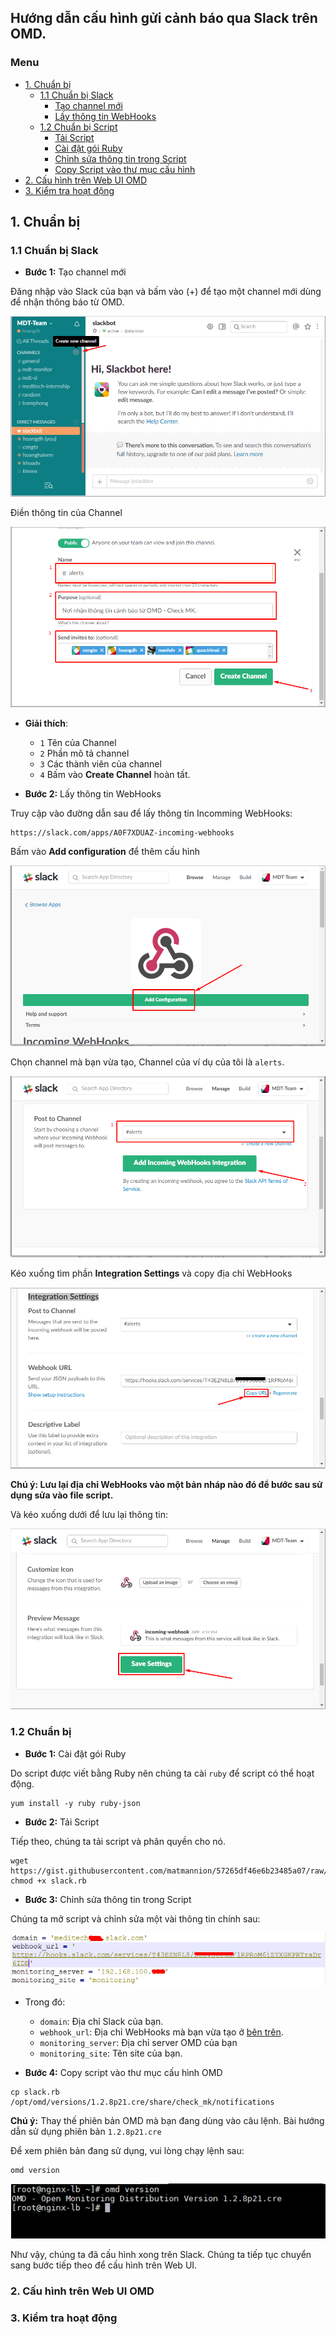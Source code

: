 ## Hướng dẫn cấu hình gửi cảnh báo qua Slack trên OMD.

### Menu
- [1. Chuẩn bị](#1)
	- [1.1 Chuẩn bị Slack](#11)
		- [Tạo channel mới](#111)
		- [Lấy thông tin WebHooks](#112)
	- [1.2 Chuẩn bị Script](#12)
		- [Tải Script](#121)
		- [Cài đặt gói Ruby](#122)
		- [Chỉnh sửa thông tin trong Script](#123)
		- [Copy Script vào thư mục cấu hình](#124)
- [2. Cấu hình trên Web UI OMD](#2)
- [3. Kiểm tra hoạt động](#3)

 <a name="1"></a>
## 1. Chuẩn bị

 <a name="11"></a>
### 1.1 Chuẩn bị Slack

- **Bước 1:** Tạo channel mới  <a name="111"></a>

Đăng nhập vào Slack của bạn và bấm vào (+) để tạo một channel mới dùng để nhận thông báo từ OMD.

<img src="../images/27-slack-3.png" />

Điền thông tin của Channel

<img src="../images/27-slack-4.png" />

- **Giải thích**:
	- `1` Tên của Channel
	- `2` Phần mô tả channel
	- `3` Các thành viên của channel
	- `4` Bấm vào **Create Channel** hoàn tất.
	
- **Bước 2:** Lấy thông tin WebHooks  <a name="112"></a>

Truy cập vào đường dẫn sau để lấy thông tin Incomming WebHooks:

```
https://slack.com/apps/A0F7XDUAZ-incoming-webhooks
```

Bấm vào **Add configuration** để thêm cấu hình

<img src="../images/27-slack-5.png" />

Chọn channel mà bạn vừa tạo, Channel của ví dụ của tôi là `alerts`.

<img src="../images/27-slack-6.png" />

Kéo xuống tìm phần **Integration Settings** và copy địa chỉ WebHooks <a name="token"></a>

<img src="../images/27-slack-7.png" />

**Chú ý: Lưu lại địa chỉ WebHooks vào một bản nháp nào đó để bước sau sử dụng sửa vào file script.**

Và kéo xuống dưới để lưu lại thông tin:

<img src="../images/27-slack-8.png" />

 <a name="12"></a>
### 1.2 Chuẩn bị 

- **Bước 1:** Cài đặt gói Ruby <a name="121"></a>

Do script được viết bằng Ruby nên chúng ta cài `ruby` để script có thể hoạt động.

```
yum install -y ruby ruby-json
```

- **Bước 2:** Tải Script <a name="122"></a>

Tiếp theo, chúng ta tải script và phân quyền cho nó.

```
wget https://gist.githubusercontent.com/matmannion/57265df46e6b23485a07/raw/ba983e8c9614af73907ab0e657fa93f9a8a9408d/slack.rb
chmod +x slack.rb
```

- **Bước 3:** Chỉnh sửa thông tin trong Script  <a name="123"></a>

Chúng ta mở script và chỉnh sửa một vài thông tin chính sau:

<img src="../images/27-slack-1.png" />

- Trong đó:
	- `domain`: Địa chỉ Slack của bạn.
	- `webhook_url`: Địa chỉ WebHooks mà bạn vừa tạo ở [bên trên](#token).
	- `monitoring_server`: Địa chỉ server OMD của bạn
	- `monitoring_site`: Tên site của bạn.

- **Bước 4:** Copy script vào thư mục cấu hình OMD <a name="124"></a>

```
cp slack.rb /opt/omd/versions/1.2.8p21.cre/share/check_mk/notifications
```

**Chú ý:** Thay thế phiên bản OMD mà bạn đang dùng vào câu lệnh. Bài hướng dẫn sử dụng phiên bản `1.2.8p21.cre`

Để xem phiên bản đang sử dụng, vui lòng chạy lệnh sau:

```
omd version
```

<img src="../images/27-slack-2.png" />

Như vậy, chúng ta đã cấu hình xong trên Slack. Chúng ta tiếp tục chuyển sang bước tiếp theo để cấu hình trên Web UI.

<a name="2"></a>
### 2. Cấu hình trên Web UI OMD



 <a name="3"></a>
### 3. Kiểm tra hoạt động